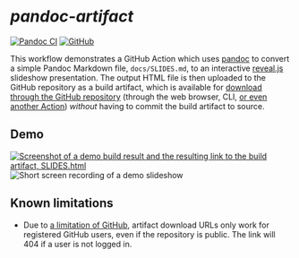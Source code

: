 # _pandoc-artifact_

[![Pandoc CI](https://github.com/gmarmstrong/pandoc-actions/actions/workflows/main.yml/badge.svg)](https://github.com/gmarmstrong/pandoc-actions/actions/workflows/main.yml)
[![GitHub](https://img.shields.io/github/license/gmarmstrong/pandoc-actions?color=informational)](LICENSE)

This workflow demonstrates a GitHub Action which uses [pandoc](https://pandoc.org/) to convert a simple Pandoc Markdown file, `docs/SLIDES.md`, to an interactive [reveal.js](https://revealjs.com/) slideshow presentation. The output HTML file is then uploaded to the GitHub repository as a build artifact, which is available for [download through the GitHub repository](https://docs.github.com/en/actions/managing-workflow-runs/downloading-workflow-artifacts) (through the web browser, CLI, [or even another Action](https://github.com/actions/download-artifact)) _without_ having to commit the build artifact to source.

## Demo

<a href="https://github.com/gmarmstrong/pandoc-actions/actions/runs/2192821405"><img src="https://i.imgur.com/yt2zEJ1.png" alt="Screenshot of a demo build result and the resulting link to the build artifact, SLIDES.html"/></a>
<img src="https://i.imgur.com/OCxousD.gif" alt="Short screen recording of a demo slideshow"/>

## Known limitations

+ Due to [a limitation of GitHub](https://github.com/actions/upload-artifact/issues/51), artifact download URLs only work for registered GitHub users, even if the repository is public. The link will 404 if a user is not logged in.

